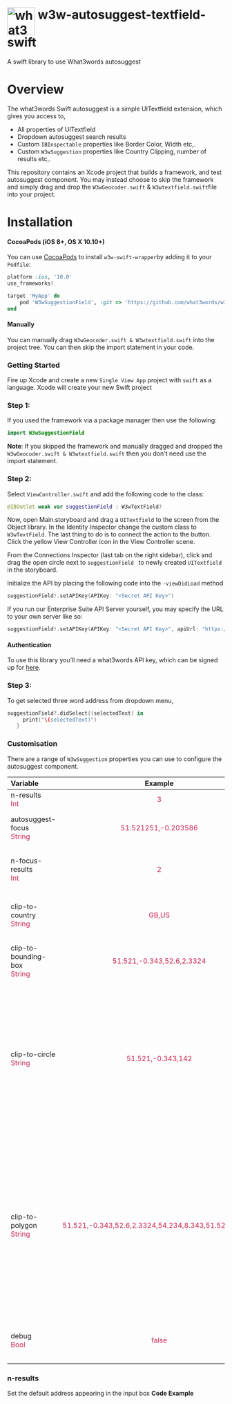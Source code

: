 # <img valign='top' src="https://what3words.com/assets/images/w3w_square_red.png" width="64" height="64" alt="what3words">&nbsp;w3w-autosuggest-textfield-swift

A swift library to use What3words autosuggest

# Overview

The what3words Swift autosuggest is a simple UITextfield extension, which gives you access to, 

* All properties of UITextfield
* Dropdown autosuggest search results 
* Custom `IBInspectable` properties like Border Color, Width etc,.
* Custom `W3wSuggestion` properties like Country Clipping, number of results etc,.

This repository contains an Xcode project that builds a framework, and test autosuggest component.  You may instead choose to skip the framework and simply drag and drop the `W3wGeocoder.swift` & `W3wtextfield.swift`file into your project.


# Installation

#### CocoaPods (iOS 8+, OS X 10.10+)

You can use [CocoaPods](http://cocoapods.org/) to install `w3w-swift-wrapper`by adding it to your `Podfile`:

```ruby
platform :ios, '10.0'
use_frameworks!

target 'MyApp' do
    pod 'W3wSuggestionField', :git => 'https://github.com/what3words/w3w-autosuggest-textfield-swift.git'
end
```

#### Manually

You can manually drag `W3wGeocoder.swift & W3wtextfield.swift` into the project tree.  You can then skip the import statement in your code.

### Getting Started
Fire up Xcode and create a new `Single View App` project with `swift` as a language. Xcode will create your new Swift project

### Step 1:

If you used the framework via a package manager then use the following:

```swift
import W3wSuggestionField
```

**Note**: If you skipped the framework and manually dragged and dropped the `W3wGeocoder.swift & W3wtextfield.swift` then you don't need use the import statement.


### Step 2:

Select `ViewController.swift` and add the following code to the class:

```swift
@IBOutlet weak var suggestionField : W3wTextField?
```

Now, open Main.storyboard and drag a `UITextfield` to the screen from the Object library. In the Identity Inspector change the custom class to `W3wTextField`. The last thing to do is to connect the action to the button. Click the yellow View Controller icon in the View Controller scene.

From the Connections Inspector (last tab on the right sidebar), click and drag the open circle next to `suggestionField ` to newly created `UITextfield` in the storyboard.

Initialize the API by placing the following code into the `-viewDidLoad` method

```swift
suggestionField!.setAPIKey(APIKey: "<Secret API Key>")
```
If you run our Enterprise Suite API Server yourself, you may specify the URL to your own server like so:

```swift
suggestionField!.setAPIKey(APIKey: "<Secret API Key>", apiUrl: "https://api.yourserver.com")
```

#### Authentication

To use this library you’ll need a what3words API key, which can be signed up for [here](https://accounts.what3words.com/register?dev=true).


### Step 3:

To get selected three word address from dropdown menu, 

```swift
suggestionField?.didSelect{(selectedText) in
     print("\(selectedText)")
   }
```
### Customisation
There are a range of `W3wSuggestion` properties you can use to configure the autosuggest component.

| Variable      | Example           | Description  |
| :------------ |:-------------:| :-----|
| n-results<br><span style="color:#c7254e">Int</span>      | <span style="color:#c7254e">3</span> | number of results to return |
| autosuggest-focus<br><span style="color:#c7254e">String</span>       | <span style="color:#c7254e">51.521251,-0.203586</span>     |   comma separated lat/lng of point to focus on |
| n-focus-results<br><span style="color:#c7254e">Int</span>   | <span style="color:#c7254e">2</span>      |    the number of results within what is returned to apply the focus to |
| clip-to-country<br><span style="color:#c7254e">String</span>   | <span style="color:#c7254e">GB,US      |    confine results to a given country or comma separated list of countries |
| clip-to-bounding-box<br><span style="color:#c7254e">String</span>   | <span style="color:#c7254e">51.521,-0.343,52.6,2.3324</span>      |    Confine results to a bounding box specified using co-ordinates |
| clip-to-circle<br><span style="color:#c7254e">String</span>   | <span style="color:#c7254e">51.521,-0.343,142</span>      |    Restrict autosuggest results to a circle, specified by lat,lng,kilometres, where kilometres in the radius of the circle. For convenience, longitude is allowed to wrap around 180 degrees. For example 181 is equivalent to -179. |
| clip-to-polygon<br><span style="color:#c7254e">String</span>   | <span style="color:#c7254e">51.521,-0.343,52.6,2.3324,54.234,8.343,51.521,-0.343</span>    |    Restrict autosuggest results to a polygon, specified by a comma-separated list of lat,lng pairs. The polygon should be closed, i.e. the first element should be repeated as the last element; also the list should contain at least 4 entries. The API is currently limited to accepting up to 25 pairs. |
| debug<br><span style="color:#c7254e">Bool</span>   | <span style="color:#c7254e">false</span>      |    output information to console for debugging or throw error |

### n-results
Set the default address appearing in the input box
**Code Example**
